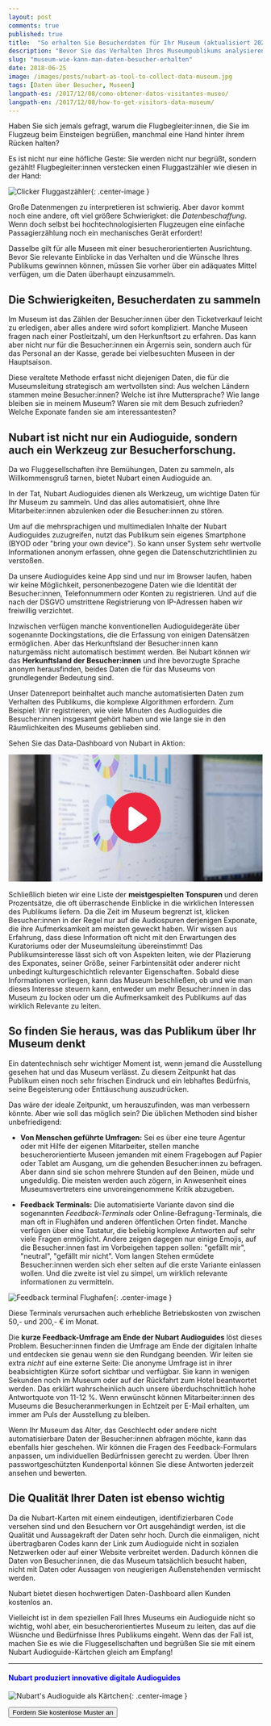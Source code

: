```yaml
---
layout: post
comments: true
published: true
title:  "So erhalten Sie Besucherdaten für Ihr Museum (aktualisiert 2022)"
description: "Bevor Sie das Verhalten Ihres Museumpublikums analysieren, müssen Sie die Daten erstmal einsammeln. Das ist aber nicht so einfach..."
slug: "museum-wie-kann-man-daten-besucher-erhalten"
date: 2018-06-25
image: /images/posts/nubart-as-tool-to-collect-data-museum.jpg
tags: [Daten über Besucher, Museen]
langpath-es: /2017/12/08/como-obtener-datos-visitantes-museo/
langpath-en: /2017/12/08/how-to-get-visitors-data-museum/
---
```


Haben Sie sich jemals gefragt, warum die Flugbegleiter:innen, die Sie im Flugzeug beim Einsteigen begrüßen, manchmal eine Hand hinter ihrem Rücken halten? 

Es ist nicht nur eine höfliche Geste: Sie werden nicht nur begrüßt, sondern gezählt! Flugbegleiter:innen verstecken einen Fluggastzähler wie diesen in der Hand:

![Clicker Fluggastzähler]({{site.baseurl}}/images/posts/passanger-counter2.jpg){: .center-image }

Große Datenmengen zu interpretieren ist schwierig. Aber davor kommt noch eine andere, oft viel größere Schwierigket: die *Datenbeschaffung*. Wenn doch selbst bei hochtechnologisierten Flugzeugen eine einfache Passagierzählung noch ein mechanisches Gerät erfordert!

Dasselbe gilt für alle Museen mit einer besucherorientierten Ausrichtung. Bevor Sie relevante Einblicke in das Verhalten und die Wünsche Ihres Publikums gewinnen können, müssen Sie vorher über ein adäquates Mittel verfügen, um die Daten überhaupt einzusammeln. 

<!--more-->

## Die Schwierigkeiten, Besucherdaten zu sammeln
   
   Im Museum ist das Zählen der Besucher:innen über den Ticketverkauf leicht zu erledigen, aber alles andere wird sofort kompliziert. Manche Museen fragen nach einer Postleitzahl, um den Herkunftsort zu erfahren. Das kann aber nicht nur für die Besucher:innen ein Ärgernis sein, sondern auch für das Personal an der Kasse, gerade bei vielbesuchten Museen in der Hauptsaison.
   
   Diese veraltete Methode erfasst nicht diejenigen Daten, die für die Museumsleitung strategisch am wertvollsten sind: Aus welchen Ländern stammen meine Besucher:innen? Welche ist ihre Muttersprache? Wie lange bleiben sie in meinem Museum? Waren sie mit dem Besuch zufrieden? Welche Exponate fanden sie am interessantesten?

## Nubart ist nicht nur ein Audioguide, sondern auch ein Werkzeug zur Besucherforschung.

   Da wo Fluggesellschaften ihre Bemühungen, Daten zu sammeln, als Willkommensgruß tarnen, bietet Nubart einen Audioguide an.
   
   In der Tat, Nubart Audioguides dienen als Werkzeug, um wichtige Daten für Ihr Museum zu sammeln. Und das alles automatisiert, ohne Ihre Mitarbeiter:innen abzulenken oder die Besucher:innen zu stören. 
   
   Um auf die mehrsprachigen und multimedialen Inhalte der Nubart Audioguides zuzugreifen, nutzt das Publikum sein eigenes Smartphone (BYOD oder "bring your own device"). So kann unser System sehr wertvolle Informationen anonym erfassen, ohne gegen die Datenschutzrichtlinien zu verstoßen. 
   
Da unsere Audioguides keine App sind und nur im Browser laufen, haben wir keine Möglichkeit, personenbezogene Daten wie die Identität der Besucher:innen, Telefonnummern oder Konten zu registrieren. Und auf die nach der DSGVO umstrittene Registrierung von IP-Adressen haben wir freiwillig verzichtet. 

Inzwischen verfügen manche konventionellen Audioguidegeräte über sogenannte Dockingstations, die die Erfassung von einigen Datensätzen ermöglichen. Aber das Herkunftsland der Besucher:innen kann naturgemäss nicht automatisch bestimmt werden. Bei Nubart können wir das **Herkunftsland der Besucher:innen** und ihre bevorzugte Sprache anonym herausfinden, beides Daten die für das Museums von grundlegender Bedeutung sind.

   Unser Datenreport beinhaltet auch manche automatisierten Daten zum Verhalten des Publikums, die komplexe Algorithmen erfordern. Zum Beispiel: Wir registrieren, wie viele Minuten des Audioguides die Besucher:innen insgesamt gehört haben und wie lange sie in den Räumlichkeiten des Museums geblieben sind.

Sehen Sie das Data-Dashboard von Nubart in Aktion:

[<img src="/images/posts/video-statistiken-nubart-audioguide.jpg">](https://vimeo.com/712527900)

Schließlich bieten wir eine Liste der **meistgespielten Tonspuren** und deren Prozentsätze, die oft überraschende Einblicke in die wirklichen Interessen des Publikums liefern. Da die Zeit im Museum begrenzt ist, klicken Besucher:innen in der Regel nur auf die Audiospuren derjenigen Exponate, die ihre Aufmerksamkeit am meisten geweckt haben. Wir wissen aus Erfahrung, dass diese Information oft nicht mit den Erwartungen des Kuratoriums oder der Museumsleitung übereinstimmt! Das Publikumsinteresse lässt sich oft von Aspekten leiten, wie der Plazierung des Exponates, seiner Größe, seiner Farbintensität oder anderer nicht unbedingt kulturgeschichtlich relevanter Eigenschaften. Sobald diese Informationen vorliegen, kann das Museum beschließen, ob und wie man dieses Interesse steuern kann, entweder um mehr Besucher:innen in das Museum zu locken oder um die Aufmerksamkeit des Publikums auf das wirklich Relevante zu leiten.

## So finden Sie heraus, was das Publikum über Ihr Museum denkt
   
   Ein datentechnisch sehr wichtiger Moment ist, wenn jemand die Ausstellung gesehen hat und das Museum verlässt. Zu diesem Zeitpunkt hat das Publikum einen noch sehr frischen Eindruck und ein lebhaftes Bedürfnis, seine Begeisterung oder Enttäuschung auszudrücken.
   
   Das wäre der ideale Zeitpunkt, um herauszufinden, was man verbessern könnte. Aber wie soll das möglich sein? Die üblichen Methoden sind bisher unbefriedigend:
    
 * **Von Menschen geführte Umfragen:**
   Sei es über eine teure Agentur oder mit Hilfe der eigenen Mitarbeiter, stellen manche besucherorientierte Museen jemanden mit einem Fragebogen auf Papier oder Tablet am Ausgang, um die gehenden Besucher:innen zu befragen. Aber dann sind sie schon mehrere Stunden auf den Beinen, müde und ungeduldig. Die meisten werden auch zögern, in Anwesenheit eines Museumsvertreters eine unvoreingenommene Kritik abzugeben.
   
 * **Feedback Terminals:**
   Die automatisierte Variante davon sind die sogenannten *Feedback-Terminals* oder Online-Befragung-Terminals, die man oft in Flughäfen und anderen öffentlichen Orten findet. Manche verfügen über eine Tastatur, die beliebig komplexe Antworten auf sehr viele Fragen ermöglicht. Andere zeigen dagegen nur einige Emojis, auf die Besucher:innen fast im Vorbeigehen tappen sollen: "gefällt mir", "neutral", "gefällt mir nicht". Vom langen Stehen ermüdete Besucher:innen werden sich eher selten auf die erste Variante einlassen wollen. Und die zweite ist viel zu simpel, um wirklich relevante informationen zu vermitteln.
 
![Feedback terminal Flughafen]({{site.baseurl}}/images/posts/feedback-terminal-airport.jpg){: .center-image }

Diese Terminals verursachen auch erhebliche Betriebskosten von zwischen 50,- und 200,- € im Monat. 
 
Die **kurze Feedback-Umfrage am Ende der Nubart Audioguides** löst dieses Problem. Besucher:innen finden die Umfrage am Ende der digitalen Inhalte und entdecken sie genau wenn sie den Rundgang beenden. Wir leiten sie extra *nicht* auf eine externe Seite: Die anonyme Umfrage ist in ihrer beabsichtigten Kürze sofort sichtbar und verfügbar. Sie kann in wenigen Sekunden noch im Museum oder auf der Rückfahrt zum Hotel beantwortet werden. Das erklärt wahrscheinlich auch unsere überduchschnittlich hohe Antwortquote von 11-12 %. Wenn erwünscht können Mitarbeiter:innen des Museums die Besucheranmerkungen in Echtzeit per E-Mail erhalten, um immer am Puls der Ausstellung zu bleiben.
 
Wenn Ihr Museum das Alter, das Geschlecht oder andere nicht automatisierbare Daten der Besucher:innen abfragen möchte, kann das ebenfalls hier geschehen. Wir können die Fragen des Feedback-Formulars anpassen, um individuellen Bedürfnissen gerecht zu werden. Über Ihren passwortgeschützten Kundenportal können Sie diese Antworten jederzeit ansehen und bewerten.

## Die Qualität Ihrer Daten ist ebenso wichtig

Da die Nubart-Karten mit einem eindeutigen, identifizierbaren Code versehen sind und den Besuchern vor Ort ausgehändigt werden, ist die Qualität und Aussagekraft der Daten sehr hoch. Durch die einmaligen, nicht übertragbaren Codes kann der Link zum Audioguide nicht in sozialen Netzwerken oder auf einer Website verbreitet werden. Dadurch können die Daten von Besucher:innen, die das Museum tatsächlich besucht haben, nicht mit Daten oder Aussagen von neugierigen Außenstehenden vermischt werden.

Nubart bietet diesen hochwertigen Daten-Dashboard allen Kunden kostenlos an. 

Vielleicht ist in dem speziellen Fall Ihres Museums ein Audioguide nicht so wichtig, wohl aber, ein besucherorientiertes Museum zu leiten, das auf die Wüsnche und Bedürfnisse Ihres Publikums eingeht. Wenn das der Fall ist, machen Sie es wie die Fluggesellschaften und begrüßen Sie sie mit einem Nubart Audioguide-Kärtchen gleich am Empfang!

***

#### <font color="blue">Nubart produziert innovative digitale Audioguides</font>

![Nubart's Audioguide als Kärtchen]({{site.baseurl}}/images/posts/proceso-nubart.png){: .center-image }

<form action="../../../../../de">
    <input type="submit" value="Fordern Sie kostenlose Muster an" />
</form>